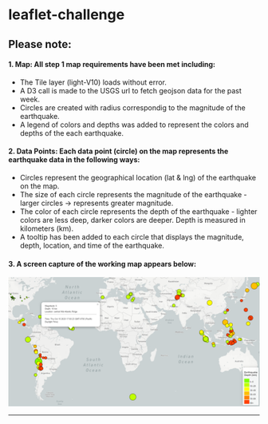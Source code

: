 # leaflet-challenge

## Please note:

#### 1. Map:  All step 1 map requirements have been met including:

* The Tile layer (light-V10) loads without error.
* A D3 call is made to the USGS url to fetch geojson data for the past week.
* Circles are created with radius correspondig to the magnitude of the earthquake. 
* A legend of colors and depths was added to represent the colors and depths of the each earthquake.

#### 2. Data Points: Each data point (circle) on the map represents the earthquake data in the following ways:

* Circles represent the geographical location (lat & lng) of the earthquake on the map.
* The size of each circle represents the magnitude of the earthquake - larger circles -> represents greater magnitude.
* The color of each circle represents the depth of the earthquake - lighter colors are less deep, darker colors are deeper. Depth is measured in kilometers (km).
* A tooltip has been added to each circle that displays the magnitude, depth, location, and time of the earthquake.

#### 3. A screen capture of the working map appears below:

![Screencapture](ScreenCapture.PNG)

___